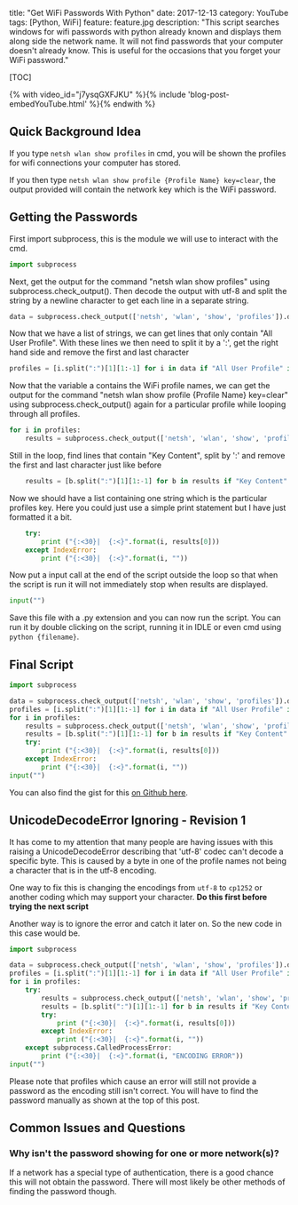 title: "Get WiFi Passwords With Python"
date: 2017-12-13
category: YouTube
tags: [Python, WiFi]
feature: feature.jpg
description: "This script searches windows for wifi passwords with python already known and displays them along side the network name. It will not find passwords that your computer doesn't already know. This is useful for the occasions that you forget your WiFi password."

[TOC]

{% with video_id="j7ysqGXFJKU" %}{% include 'blog-post-embedYouTube.html' %}{% endwith %}

## Quick Background Idea
If you type ```netsh wlan show profiles``` in cmd, you will be shown the profiles for wifi connections your computer has stored.

If you then type ```netsh wlan show profile {Profile Name} key=clear```, the output provided will contain the network key which is the WiFi password.

## Getting the Passwords
First import subprocess, this is the module we will use to interact with the cmd.

```python
import subprocess
```

Next, get the output for the command "netsh wlan show profiles" using subprocess.check_output(). Then decode the output with utf-8 and split the string by a newline character to get each line in a separate string. 

```python
data = subprocess.check_output(['netsh', 'wlan', 'show', 'profiles']).decode('utf-8').split('\n')
```

Now that we have a list of strings, we can get lines that only contain "All User Profile". With these lines we then need to split it by a ':', get the right hand side and remove the first and last character

```python
profiles = [i.split(":")[1][1:-1] for i in data if "All User Profile" in i]
```

Now that the variable a contains the WiFi profile names, we can get the output for the command "netsh wlan show profile {Profile Name} key=clear" using subprocess.check_output() again for a particular profile while looping through all profiles.

```python
for i in profiles:
    results = subprocess.check_output(['netsh', 'wlan', 'show', 'profile', i, 'key=clear']).decode('utf-8').split('\n')
```

Still in the loop, find lines that contain "Key Content", split by ':' and remove the first and last character just like before

```python
    results = [b.split(":")[1][1:-1] for b in results if "Key Content" in b]
```

Now we should have a list containing one string which is the particular profiles key. Here you could just use a simple print statement but I have just formatted it a bit.

```python
    try:
        print ("{:<30}|  {:<}".format(i, results[0]))
    except IndexError:
        print ("{:<30}|  {:<}".format(i, ""))
```

Now put a input call at the end of the script outside the loop so that when the script is run it will not immediately stop when results are displayed.

```python
input("")
```

Save this file with a .py extension and you can now run the script. You can run it by double clicking on the script, running it in IDLE or even cmd using ```python {filename}```.

## Final Script

```python
import subprocess

data = subprocess.check_output(['netsh', 'wlan', 'show', 'profiles']).decode('utf-8').split('\n')
profiles = [i.split(":")[1][1:-1] for i in data if "All User Profile" in i]
for i in profiles:
    results = subprocess.check_output(['netsh', 'wlan', 'show', 'profile', i, 'key=clear']).decode('utf-8').split('\n')
    results = [b.split(":")[1][1:-1] for b in results if "Key Content" in b]
    try:
        print ("{:<30}|  {:<}".format(i, results[0]))
    except IndexError:
        print ("{:<30}|  {:<}".format(i, ""))
input("")
```

You can also find the gist for this [on Github here](https://gist.github.com/brentvollebregt/30d278eae98e2ff221add008259d42bb).

## UnicodeDecodeError Ignoring - Revision 1
It has come to my attention that many people are having issues with this raising a UnicodeDecodeError describing that 'utf-8' codec can't decode a specific byte. This is caused by a byte in one of the profile names not being a character that is in the utf-8 encoding.

One way to fix this is changing the encodings from `utf-8` to `cp1252` or another coding which may support your character. **Do this first before trying the next script**

Another way is to ignore the error and catch it later on. So the new code in this case would be.

```python
import subprocess

data = subprocess.check_output(['netsh', 'wlan', 'show', 'profiles']).decode('utf-8', errors="backslashreplace").split('\n')
profiles = [i.split(":")[1][1:-1] for i in data if "All User Profile" in i]
for i in profiles:
    try:
        results = subprocess.check_output(['netsh', 'wlan', 'show', 'profile', i, 'key=clear']).decode('utf-8', errors="backslashreplace").split('\n')
        results = [b.split(":")[1][1:-1] for b in results if "Key Content" in b]
        try:
            print ("{:<30}|  {:<}".format(i, results[0]))
        except IndexError:
            print ("{:<30}|  {:<}".format(i, ""))
    except subprocess.CalledProcessError:
        print ("{:<30}|  {:<}".format(i, "ENCODING ERROR"))
input("")
```

Please note that profiles which cause an error will still not provide a password as the encoding still isn't correct. You will have to find the password manually as shown at the top of this post.

## Common Issues and Questions

### Why isn't the password showing for one or more network(s)?
If a network has a special type of authentication, there is a good chance this will not obtain the password. There will most likely be other methods of finding the password though.
